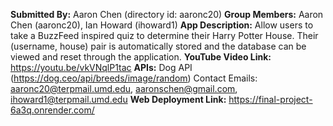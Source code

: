 **Submitted By:** Aaron Chen (directory  id: aaronc20)
**Group Members:** Aaron Chen (aaronc20), Ian Howard (ihoward1)
**App Description:** Allow users to take a BuzzFeed inspired quiz to determine their Harry Potter House. Their (username, house) pair is automatically stored and the database can be viewed and reset through the application.
**YouTube Video Link:** https://youtu.be/vkVNqlP1tac
**APIs:** Dog API (https://dog.ceo/api/breeds/image/random)
Contact Emails: aaronc20@terpmail.umd.edu, aaronschen@gmail.com, ihoward1@terpmail.umd.edu
**Web Deployment Link:** https://final-project-6a3q.onrender.com/